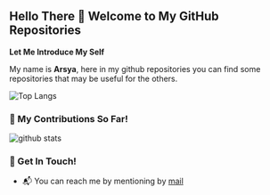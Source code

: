 ## Hello There :wave: Welcome to My GitHub Repositories

**Let Me Introduce My Self**

My name is **Arsya**, here in my github repositories you can find some repositories that may be useful for the others.

![Top Langs](https://github-readme-stats.vercel.app/api/top-langs/?username=arsya371&layout=compact)

### :seedling: My Contributions So Far!
![github stats](https://github-readme-stats.vercel.app/api?username=arsya371&show_icons=true)

### :postbox: Get In Touch!
- :mailbox_with_mail: You can reach me by mentioning by [mail](mailto:arsyafii03@gmail.com)
